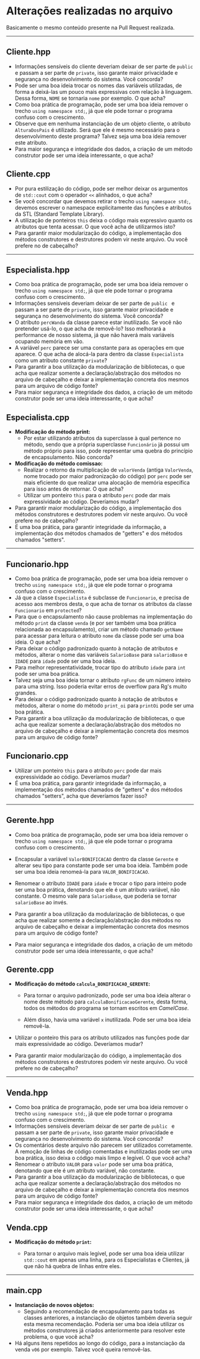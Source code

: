# Alterações realizadas no arquivo

Basicamente o mesmo conteúdo presente na Pull Request realizada.

---

## 	Cliente.hpp

   - Informações sensíveis do cliente deveriam deixar de ser parte de ```public ``` e passam a ser parte de ```private```, isso garante maior privacidade e segurança no desenvolvimento do sistema. Você concorda?
   - Pode ser uma boa ideia trocar os nomes das variáveis utilizadas, de forma a deixá-las um pouco mais expressivas com relação à linguagem. Dessa forma, ```NOME``` se tornaria ```nome``` por exemplo. O que acha?
   - Como boa prática de programação, pode ser uma boa ideia remover o trecho ```using namespace std;```, já que ele pode tornar o programa confuso com o crescimento.
   - Observe que em nenhuma instanciação de um objeto cliente, o atributo ```AlturaDosPais``` é utilizado. Será que ele é mesmo necessário para o desenvolvimento deste programa? Talvez seja uma boa ideia remover este atributo.
   - Para maior segurança e integridade dos dados, a criação de um método construtor pode ser uma ideia interessante, o que acha?



## 	Cliente.cpp

 - Por pura estilização do código, pode ser melhor deixar os argumentos de ```std::cout``` com o operador ```<<``` alinhados, o que acha?
 - Se você concordar que devemos retirar o trecho ```using namespace std;```, devemos escrever o namespace explicitamente das funções e atributos da STL (Standard Template Library).
 - A utilização de ponteiros ```this``` deixa o código mais expressivo quanto os atributos que tenta acessar. O que você acha de utilizarmos isto?
 - Para garantir maior modularização do código, a implementação dos métodos construtores e destrutores podem vir neste arquivo. Ou você prefere no de cabeçalho?



---

## 	Especialista.hpp

- Como boa prática de programação, pode ser uma boa ideia remover o trecho ```using namespace std;```, já que ele pode tornar o programa confuso com o crescimento.
- Informações sensíveis deveriam deixar de ser parte de ```public ``` e passam a ser parte de ```private```, isso garante maior privacidade e segurança no desenvolvimento do sistema. Você concorda?
- O atributo ```percWanda``` da classe parece estar inutilizado. Se você não pretender usá-lo, o que acha de removê-lo? Isso melhorará a performance de nosso sistema, já que não haverá mais variáveis ocupando memória em vão.
- A variável ```perc``` parece ser uma constante para as operações em que aparece. O que acha de alocá-la para dentro da classe ```Especialista``` como um atributo constante ```private```?
- Para garantir a boa utilização da modularização de bibliotecas, o que acha que realizar somente a declaração/abstração dos métodos no arquivo de cabeçalho e deixar a implementação concreta dos mesmos para um arquivo de código fonte?
- Para maior segurança e integridade dos dados, a criação de um método construtor pode ser uma ideia interessante, o que acha?



## 	Especialista.cpp

- **Modificação do método print:** 
   - Por estar utilizando atributos da superclasse à qual pertence no método, sendo que a própria superclasse ```Funcionário``` já possui um método próprio para isso, pode representar uma quebra do princípio de encapsulamento. Não concorda?
- **Modificação do método comissao:**
   - Realizar o retorno da multiplicação de ```valorVenda```  (antiga ```ValorVenda```, nome trocado por maior padronização do código) por ```perc``` pode ser mais eficiente do que realizar uma alocação de memória específica para isso antes de retornar. O que acha?
   - Utilizar um ponteiro ```this``` para o atributo ```perc``` pode dar mais expressividade ao código. Deveríamos mudar?
- Para garantir maior modularização do código, a implementação dos métodos construtores e destrutores podem vir neste arquivo. Ou você prefere no de cabeçalho?
- É uma boa prática, para garantir integridade da informação, a implementação dos métodos chamados de "getters" e dos métodos chamados "setters".



---

## 	Funcionario.hpp

- Como boa prática de programação, pode ser uma boa ideia remover o trecho ```using namespace std;```, já que ele pode tornar o programa confuso com o crescimento.
- Já que a classe ```Especialista``` é subclasse de ```Funcionario```, e precisa de acesso aos membros desta, o que acha de tornar os atributos da classe  ```Funcionario``` em ```protected```?
- Para que o encapsulamento não cause problemas na implementação do método ```print``` da classe ```venda``` (e por ser também uma boa prática relacionada ao encapsulamento), criar um método chamado ```getName``` para acessar para leitura o atributo ```nome``` da classe pode ser uma boa ideia. O que acha?
- Para deixar o código padronizado quanto à notação de atributos e métodos, alterar o nome das variáveis ```SalarioBase``` para ```salarioBase``` e ```IDADE``` para ```idade``` pode ser uma boa ideia.
- Para melhor representatividade, trocar tipo do atributo ```idade``` para ```int``` pode ser uma boa prática.
- Talvez seja uma boa ideia tornar o atributo ```rgFunc``` de um número inteiro para uma string. Isso poderia evitar erros de overflow para Rg's muito grandes.
- Para deixar o código padronizado quanto à notação de atributos e métodos, alterar o nome do método ```print_oi``` para ```printOi``` pode ser uma boa prática.
- Para garantir a boa utilização da modularização de bibliotecas, o que acha que realizar somente a declaração/abstração dos métodos no arquivo de cabeçalho e deixar a implementação concreta dos mesmos para um arquivo de código fonte?

 

## 	Funcionario.cpp

 - Utilizar um ponteiro ```this``` para o atributo ```perc``` pode dar mais expressividade ao código. Deveríamos mudar?
 - É uma boa prática, para garantir integridade da informação, a implementação dos métodos chamados de "getters" e dos métodos chamados "setters", acha que deveríamos fazer isso?



---

## 	Gerente.hpp

- Como boa prática de programação, pode ser uma boa ideia remover o trecho ```using namespace std;```, já que ele pode tornar o programa confuso com o crescimento.
- Encapsular a variável ```ValorBONIFICACAO``` dentro da classe ```Gerente``` e alterar seu tipo para constante pode ser uma boa ideia. Também pode ser uma boa ideia renomeá-la para ```VALOR_BONIFICACAO```.
- Renomear o atributo ```IDADE``` para ```idade```  e trocar o tipo para inteiro pode ser uma boa prática, denotando que ele é um atributo variável, não constante. O mesmo vale para ```SalarioBase```, que poderia se tornar ```salarioBase``` ao invés.
- Para garantir a boa utilização da modularização de bibliotecas, o que acha que realizar somente a declaração/abstração dos métodos no arquivo de cabeçalho e deixar a implementação concreta dos mesmos para um arquivo de código fonte?

- Para maior segurança e integridade dos dados, a criação de um método construtor pode ser uma ideia interessante, o que acha?



## 	Gerente.cpp

- **Modificação do método ```calcula_BONIFICACAO_GERENTE```:** 

  - Para tornar o arquivo padronizado, pode ser uma boa ideia alterar o nome deste método para ```calculaBonificacaoGerente```, desta forma, todos os métodos do programa se tornam escritos em _CamelCase_.

  - Além disso, havia uma variável ```x``` inutilizada. Pode ser uma boa ideia removê-la.

- Utilizar o ponteiro this para os atributo utilizados nas funções pode dar mais expressividade ao código. Deveríamos mudar?
- Para garantir maior modularização do código, a implementação dos métodos construtores e destrutores podem vir neste arquivo. Ou você prefere no de cabeçalho?



---

## 	Venda.hpp

- Como boa prática de programação, pode ser uma boa ideia remover o trecho ```using namespace std;```, já que ele pode tornar o programa confuso com o crescimento.
- Informações sensíveis deveriam deixar de ser parte de ```public ``` e passam a ser parte de ```private```, isso garante maior privacidade e segurança no desenvolvimento do sistema. Você concorda?
- Os comentários deste arquivo não parecem ser utilizados corretamente. A remoção de linhas de código comentadas e inutilizadas pode ser uma boa prática, isso deixa o código mais limpo e legível. O que você acha?
- Renomear o atributo ```VALOR``` para ```valor``` pode ser uma boa prática, denotando que ele é um atributo variável, não constante.
- Para garantir a boa utilização da modularização de bibliotecas, o que acha que realizar somente a declaração/abstração dos métodos no arquivo de cabeçalho e deixar a implementação concreta dos mesmos para um arquivo de código fonte?
- Para maior segurança e integridade dos dados, a criação de um método construtor pode ser uma ideia interessante, o que acha?



## 	Venda.cpp

 - **Modificação do método ```print```:** 

   - Para tornar o arquivo mais legível, pode ser uma boa ideia utilizar ```std::cout``` em apenas uma linha, para os Especialistas e Clientes, já que não há quebra de linhas entre eles.

   

---

## main.cpp

- **Instanciação de novos objetos:**
  - Seguindo a recomendação de encapsulamento para todas as classes anteriores, a instanciação de objetos também deveria seguir esta mesma recomendação. Poderia ser uma boa ideia utilizar os métodos construtores já criados anteriormente para resolver este problema, o que você acha?
- Há alguns itens repetidos ao longo do código, para a instanciação da venda ```v06``` por exemplo. Talvez você queira removê-las.